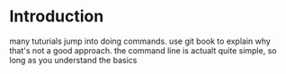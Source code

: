 # Introduction

many tuturials jump into doing commands. use git book to explain why that's not a good approach. the command line is actualt quite simple, so long as you understand the basics

